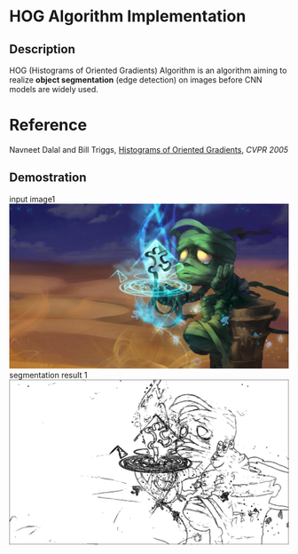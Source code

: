 # HOG Algorithm Implementation

## Description
HOG (Histograms of Oriented Gradients) Algorithm is an algorithm aiming to realize **object segmentation** (edge detection) on images before CNN models are widely used. 

# Reference
Navneet Dalal and Bill Triggs, [Histograms of Oriented Gradients](https://lear.inrialpes.fr/people/triggs/pubs/Dalal-cvpr05.pdf), *CVPR 2005*

## Demostration
input image1
![](amumu.jpg)
segmentation result 1
![](edge.jpg)
